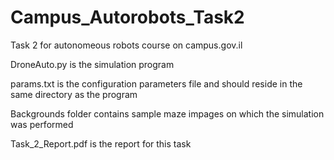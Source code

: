 # Campus_Autorobots_Task2
Task 2 for autonomeous robots course on campus.gov.il

DroneAuto.py is the simulation program

params.txt is the configuration parameters file and should reside in the same directory as the program

Backgrounds folder contains sample maze impages on which the simulation was performed

Task_2_Report.pdf is the report for this task
